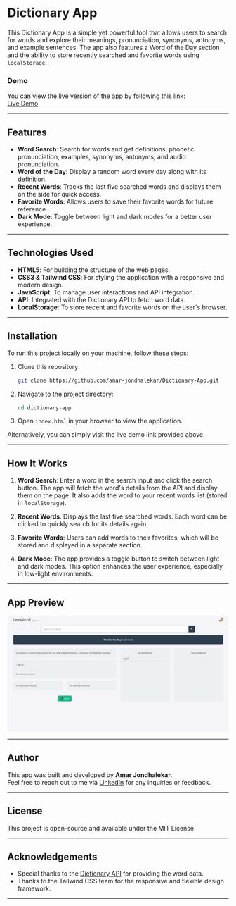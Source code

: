 # Dictionary App

This Dictionary App is a simple yet powerful tool that allows users to search for words and explore their meanings, pronunciation, synonyms, antonyms, and example sentences. The app also features a Word of the Day section and the ability to store recently searched and favorite words using `localStorage`.

### Demo

You can view the live version of the app by following this link:  
[Live Demo](https://dictionary-app-lovat-five.vercel.app/)

---

## Features

- **Word Search**: Search for words and get definitions, phonetic pronunciation, examples, synonyms, antonyms, and audio pronunciation.
- **Word of the Day**: Display a random word every day along with its definition.
- **Recent Words**: Tracks the last five searched words and displays them on the side for quick access.
- **Favorite Words**: Allows users to save their favorite words for future reference.
- **Dark Mode**: Toggle between light and dark modes for a better user experience.

---

## Technologies Used

- **HTML5**: For building the structure of the web pages.
- **CSS3 & Tailwind CSS**: For styling the application with a responsive and modern design.
- **JavaScript**: To manage user interactions and API integration.
- **API**: Integrated with the Dictionary API to fetch word data.
- **LocalStorage**: To store recent and favorite words on the user's browser.

---

## Installation

To run this project locally on your machine, follow these steps:

1. Clone this repository:

   ```bash
   git clone https://github.com/amar-jondhalekar/Dictionary-App.git
   ```

2. Navigate to the project directory:

   ```bash
   cd dictionary-app
   ```

3. Open `index.html` in your browser to view the application.

Alternatively, you can simply visit the live demo link provided above.

---

## How It Works

1. **Word Search**: Enter a word in the search input and click the search button. The app will fetch the word's details from the API and display them on the page. It also adds the word to your recent words list (stored in `localStorage`).
2. **Recent Words**: Displays the last five searched words. Each word can be clicked to quickly search for its details again.

3. **Favorite Words**: Users can add words to their favorites, which will be stored and displayed in a separate section.

4. **Dark Mode**: The app provides a toggle button to switch between light and dark modes. This option enhances the user experience, especially in low-light environments.

---

## App Preview

![App Preview](/img/dictionary%20app%20light%20mode.jpeg)

---

## Author

This app was built and developed by **Amar Jondhalekar**.  
Feel free to reach out to me via [LinkedIn](https://www.linkedin.com/in/amarjondhalekar/) for any inquiries or feedback.

---

## License

This project is open-source and available under the MIT License.

---

## Acknowledgements

- Special thanks to the [Dictionary API](https://dictionaryapi.dev/) for providing the word data.
- Thanks to the Tailwind CSS team for the responsive and flexible design framework.

---
